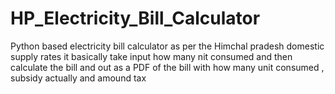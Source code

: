 # HP_Electricity_Bill_Calculator
Python based electricity bill calculator as per the Himchal pradesh domestic supply rates it basically take input how many nit consumed and then calculate the bill and out as a PDF  of the bill with how many unit consumed , subsidy actually and amound tax 
